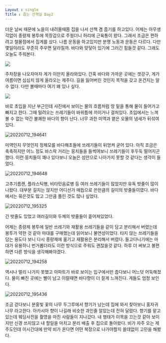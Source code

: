 ```yaml
---
Layout : single
Title : 줍는 산책길 Day2
---
```


더운 날씨 때문에 노을이 내려올때쯤 집을 나서 산책 겸 줍기를 하고있다. 어제는 아무생각없이 종량제 봉투에 목장갑으로 주웠더니 허리에 근육통이 왔다. 그래서 조금은 편하려고 철물점에서 집게를 샀다. 나름 운동을 하고있지만 분명 노동과 운동은 다르다. 다만 몇일이라도 꾸준히 주우면 달라질까. 바다와 맞닿아 있기에 그러긴 힘들것 같다. 그래도 오늘도 주워본다.   



![](../images/2022-07-13-2nd/20220712_193520.jpg)



주차장을 나오자마자 게가 이만치 올라와있다. 간혹 바다와 가까운 곳에는 겟강구, 게가 여름이면 심심치 않게 올라오는 제주다. 길을 잃어버린 것인지 목적을 갖고 온건지는 알수 없다. 다만 볼때마다 여기 왜 있나 싶다. 



![](../images/2022-07-13-2nd/20220712_194249.jpg)



바로 초입을 지난 부근인데 사진에서 보이는 물의 흐름처럼 땅 밑을 통해 물이 들어가고 빠지고 한다. 그때 밀려오는 쓰레기들이 바위틈에 끼이거나 걸처있다. 초입에서는 느껴볼 수 없는 약간 불쾌한 바다의 향이 난다. 너무 과한 미역과 옅은 오물의 냄새가 뒤섞여있다.

 

![20220712_194641](../images/2022-07-13-2nd/20220712_194641.jpg)



미역인지 무엇인지 정체모를 바다해초들에 쓰레기들이 뒤엉켜 굳어 있다. 아직 조금은 축축하지만 어느 정도 바스락 거리는 뭉치들을 들썩여보니 쓰레기들이 후두둑 떨어지곤 했다. 이런 뭉치들이 꽤나 있다보니 오늘은 섬안으로 나아가지 못할 것 같다는 생각이 들었다.



![20220712_194648](../images/2022-07-13-2nd/20220712_194648.jpg)



고추기름캔, 플라스틱병, 비타민음료병 등 여러 쓰레기들이 많았지만 유독 밧줄이 많이 나왔다. 대부분 길지는 않지만 어디선가 매듭으로 쓴만큼의 길이의 밧줄들이였다. 바다에서는 묶은것도 많고 그만큼 풀린 것도 많나 싶었다.



![20220712_195325](../images/2022-07-13-2nd/20220712_195325.jpg)



긴 밧줄도 있었고 여러길이와 두께의 밧줄들이 흩어져있었다. 

어제는 종량제 봉투에 일반 쓰레기와 재활용 쓰레기들을 같이 담고 분리해서 버렸는데 봉투가 약한 것 같아 마대를 구매했는데 읽어보니 불연성이었다. 타지 않는 쓰레기들을 담는 용도다 보니 다시 종량제에 옮기고 재활용은 분리해서 버렸다. 들고다니기에는 마대가 유용하니 번거롭더라도 이런 방식으로 주워도 괜찮을것 같다. 하루 더 써보고 불편하면 다른 방식을 생각해봐야겠다.



![20220712_194258](../images/2022-07-13-2nd/20220712_194258.jpg)



역시나 멀리 나가지 못했고 아파트가 바로 보이는 입구에서만 줍다보니 어느덧 어둑해졌다. 물이 빠진 곳에는 뻘이 남고 이럴때면 바다향이 더 짙게 느껴진다. 게들도 엄청 보인다. 



![20220712_195436](../images/2022-07-13-2nd/20220712_195436.jpg)



조금 걷다보니 분홍빛 꽃의 나무 두그루에서 향기가 났는데 집에 와서 찾아보니 홍자귀나무 라고한다. 아카시아 향이 나길래 비슷한 과인줄 알았는데 전혀 달랐다. 향기를 맡고 있는데 웨딩사진을 촬영을 마친 사람들이 지나갔다. 내 행태가 이목을 끄는것 같아 보이지만 신경 쓰지않고 내 할일을 마치고 분리 배출 후 집으로 돌아왔다. 비가 자주 오는 제주도인데 이시간대에 만약 비가 온다면 어떤 복장으로 나가야할지 쓸데없이 고민을 해봤다.